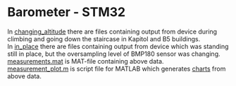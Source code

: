 # Barometer - STM32

In [changing_altitude](changing_altitude) there are files containing output from device during climbing and going down the staircase in Kapitol and B5 buildings.  
In [in_place](in_place) there are files containing output from device which was standing still in place, but the oversampling level of BMP180 sensor was changing.  
[measurements.mat](measurements.mat) is MAT-file containing above data.  
[measurement_plot.m](measurement_plot.m) is script file for MATLAB which generates [charts](charts) from above data.
